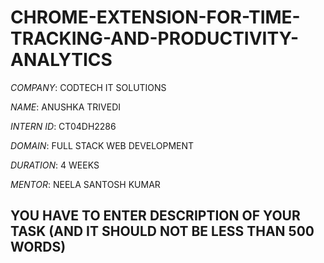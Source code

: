 # CHROME-EXTENSION-FOR-TIME-TRACKING-AND-PRODUCTIVITY-ANALYTICS

*COMPANY*: CODTECH IT SOLUTIONS

*NAME*: ANUSHKA TRIVEDI

*INTERN ID*: CT04DH2286

*DOMAIN*: FULL STACK WEB DEVELOPMENT

*DURATION*: 4 WEEKS

*MENTOR*: NEELA SANTOSH KUMAR 

## YOU HAVE TO ENTER DESCRIPTION OF YOUR TASK (AND IT SHOULD NOT BE LESS THAN 500 WORDS)
